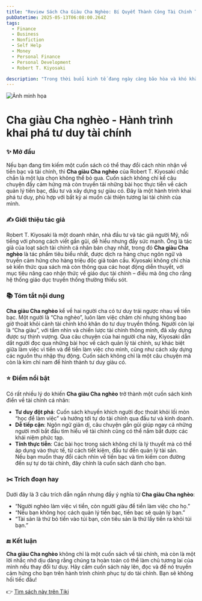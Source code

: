 ```yaml
---
title: "Review Sách Cha Giàu Cha Nghèo: Bí Quyết Thành Công Tài Chính Từ Robert Kiyosaki"
pubDatetime: 2025-05-13T06:08:00.264Z
tags:
  - Finance
  - Business
  - Nonfiction
  - Self Help
  - Money
  - Personal Finance
  - Personal Development
  - Robert T. Kiyosaki

description: "Trong thời buổi kinh tế đang ngày càng bão hòa và khó khăn, thì việc tạo dựng sự nghiệp thành công cho bản thân mỗi người là điều không dễ dàng gì. Không phải là bạn cứ có kiến thức hay nhiều tiền là sẽ trở nên giàu có ngay lập tức, tất cả điều cần có bí quyết và một lộ trình đi đến thành công một cách đúng hướng.Đó chính là một trong những thông điệp mà cuốn sách Cha giàu cha nghèo của tác giả Robert Kiyosaki muốn gửi gắm đến các độc giả của mình"
---
```


![Ảnh minh họa](https://images-na.ssl-images-amazon.com/images/S/compressed.photo.goodreads.com/books/1630651787i/35180917.jpg) 

 # Cha giàu Cha nghèo - Hành trình khai phá tư duy tài chính

### ✨ Mở đầu  
Nếu bạn đang tìm kiếm một cuốn sách có thể thay đổi cách nhìn nhận về tiền bạc và tài chính, thì **Cha giàu Cha nghèo** của Robert T. Kiyosaki chắc chắn là một lựa chọn không thể bỏ qua. Cuốn sách không chỉ kể câu chuyện đầy cảm hứng mà còn truyền tải những bài học thực tiễn về cách quản lý tiền bạc, đầu tư và xây dựng sự giàu có. Đây là một hành trình khai phá tư duy, phù hợp với bất kỳ ai muốn cải thiện tương lai tài chính của mình.

### ✍️ Giới thiệu tác giả  
Robert T. Kiyosaki là một doanh nhân, nhà đầu tư và tác giả người Mỹ, nổi tiếng với phong cách viết gần gũi, dễ hiểu nhưng đầy sức mạnh. Ông là tác giả của loạt sách tài chính cá nhân bán chạy nhất, trong đó **Cha giàu Cha nghèo** là tác phẩm tiêu biểu nhất, được dịch ra hàng chục ngôn ngữ và truyền cảm hứng cho hàng triệu độc giả toàn cầu. Kiyosaki không chỉ chia sẻ kiến thức qua sách mà còn thông qua các hoạt động diễn thuyết, với mục tiêu nâng cao nhận thức về giáo dục tài chính – điều mà ông cho rằng hệ thống giáo dục truyền thống thường thiếu sót.

### 📚 Tóm tắt nội dung  
**Cha giàu Cha nghèo** kể về hai người cha có tư duy trái ngược nhau về tiền bạc. Một người là “Cha nghèo”, luôn làm việc chăm chỉ nhưng không bao giờ thoát khỏi cảnh tài chính khó khăn do tư duy truyền thống. Người còn lại là “Cha giàu”, với tầm nhìn và chiến lược tài chính thông minh, đã xây dựng được sự thịnh vượng. Qua câu chuyện của hai người cha này, Kiyosaki dẫn dắt người đọc qua những bài học về cách quản lý tài chính, sự khác biệt giữa làm việc vì tiền và để tiền làm việc cho mình, cũng như cách xây dựng các nguồn thu nhập thụ động. Cuốn sách không chỉ là một câu chuyện mà còn là kim chỉ nam để hình thành tư duy giàu có.

### ⭐ Điểm nổi bật  
Có rất nhiều lý do khiến **Cha giàu Cha nghèo** trở thành một cuốn sách kinh điển về tài chính cá nhân:  
- **Tư duy đột phá**: Cuốn sách khuyến khích người đọc thoát khỏi lối mòn “học để làm việc” và hướng tới tự do tài chính qua đầu tư và kinh doanh.  
- **Dễ tiếp cận**: Ngôn ngữ giản dị, câu chuyện gần gũi giúp ngay cả những người mới bắt đầu tìm hiểu về tài chính cũng có thể nắm bắt được các khái niệm phức tạp.  
- **Tính thực tiễn**: Các bài học trong sách không chỉ là lý thuyết mà có thể áp dụng vào thực tế, từ cách tiết kiệm, đầu tư đến quản lý tài sản.  
Nếu bạn muốn thay đổi cách nhìn về tiền bạc và tìm kiếm con đường đến sự tự do tài chính, đây chính là cuốn sách dành cho bạn.

### ✂️ Trích đoạn hay  
Dưới đây là 3 câu trích dẫn ngắn nhưng đầy ý nghĩa từ **Cha giàu Cha nghèo**:  
- “Người nghèo làm việc vì tiền, còn người giàu để tiền làm việc cho họ.”  
- “Nếu bạn không học cách quản lý tiền bạc, tiền bạc sẽ quản lý bạn.”  
- “Tài sản là thứ bỏ tiền vào túi bạn, còn tiêu sản là thứ lấy tiền ra khỏi túi bạn.”

### 🔚 Kết luận  
**Cha giàu Cha nghèo** không chỉ là một cuốn sách về tài chính, mà còn là một lời nhắc nhở dịu dàng rằng chúng ta hoàn toàn có thể làm chủ tương lai của mình nếu thay đổi tư duy. Hãy cầm cuốn sách này lên, đọc và để nó truyền cảm hứng cho bạn trên hành trình chinh phục tự do tài chính. Bạn sẽ không hối tiếc đâu!

👉 [Tìm sách này trên Tiki](https://tiki.vn/search?q=Cha%20Gi%C3%A0u%20Cha%20Ngh%C3%A8o)

